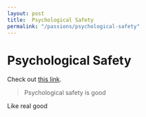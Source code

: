 ```yaml
---
layout: post
title:  Psychological Safety
permalink: "/passions/psychological-safety"
---
```


# Psychological Safety

Check out [this link](https://google.com).

> Psychological safety is good

Like real good
